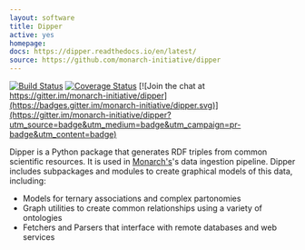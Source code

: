 ```yaml
---
layout: software
title: Dipper
active: yes
homepage: 
docs: https://dipper.readthedocs.io/en/latest/
source: https://github.com/monarch-initiative/dipper
---
```


[![Build Status](https://travis-ci.org/monarch-initiative/dipper.svg?branch=master)](https://travis-ci.org/monarch-initiative/dipper)
[![Coverage Status](https://coveralls.io/repos/monarch-initiative/dipper/badge.svg)](https://coveralls.io/r/monarch-initiative/dipper)
[![Join the chat at https://gitter.im/monarch-initiative/dipper](https://badges.gitter.im/monarch-initiative/dipper.svg)](https://gitter.im/monarch-initiative/dipper?utm_source=badge&utm_medium=badge&utm_campaign=pr-badge&utm_content=badge)

Dipper is a Python package that generates RDF triples from common scientific resources. It is used in [Monarch's](https://monarchinitiative.org/)'s data ingestion pipeline.
Dipper includes subpackages and modules to create graphical models of this data, including:

* Models for ternary associations and complex partonomies
* Graph utilities to create common relationships using a variety of ontologies
* Fetchers and Parsers that interface with remote databases and web services
